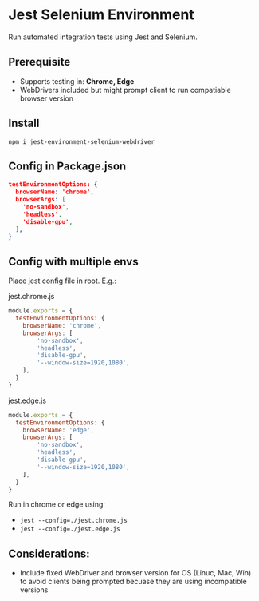 # Jest Selenium Environment
Run automated integration tests using Jest and Selenium. 

## Prerequisite
* Supports testing in: **Chrome, Edge**  
* WebDrivers included but might prompt client to run compatiable browser version

## Install
```
npm i jest-environment-selenium-webdriver
```

## Config in Package.json
``` JSON
testEnvironmentOptions: {
  browserName: 'chrome', 
  browserArgs: [
    'no-sandbox',
    'headless',
    'disable-gpu',
  ],
}
```

## Config with multiple envs
Place jest config file in root. E.g.:

jest.chrome.js
``` js
module.exports = {
  testEnvironmentOptions: {
    browserName: 'chrome',
    browserArgs: [
        'no-sandbox',
        'headless',
        'disable-gpu',
        '--window-size=1920,1080',
    ],
  }
}
```

jest.edge.js
``` js
module.exports = {
  testEnvironmentOptions: {
    browserName: 'edge',
    browserArgs: [
        'no-sandbox',
        'headless',
        'disable-gpu',
        '--window-size=1920,1080',
    ],
  }
}
```

Run in chrome or edge using: 
* `jest --config=./jest.chrome.js`
* `jest --config=./jest.edge.js`

## Considerations: 
* Include fixed WebDriver and browser version for OS (Linuc, Mac, Win) to avoid clients being prompted becuase they are using incompatible versions
